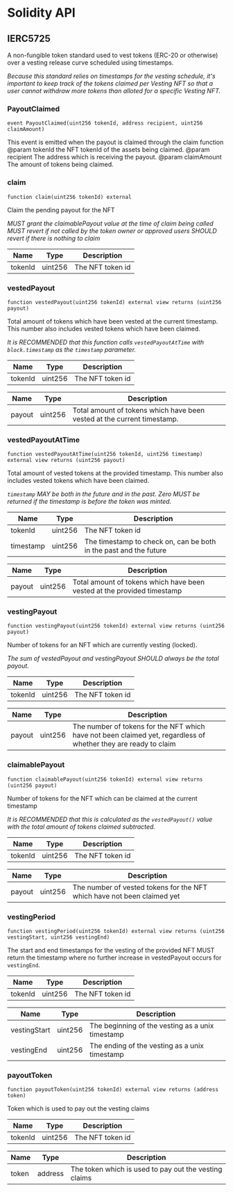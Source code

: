 # Solidity API

## IERC5725

A non-fungible token standard used to vest tokens (ERC-20 or otherwise) over a vesting release curve
 scheduled using timestamps.

_Because this standard relies on timestamps for the vesting schedule, it's important to keep track of the
 tokens claimed per Vesting NFT so that a user cannot withdraw more tokens than alloted for a specific Vesting NFT._

### PayoutClaimed

```solidity
event PayoutClaimed(uint256 tokenId, address recipient, uint256 claimAmount)
```

This event is emitted when the payout is claimed through the claim function
 @param tokenId the NFT tokenId of the assets being claimed.
 @param recipient The address which is receiving the payout.
 @param claimAmount The amount of tokens being claimed.

### claim

```solidity
function claim(uint256 tokenId) external
```

Claim the pending payout for the NFT

_MUST grant the claimablePayout value at the time of claim being called
MUST revert if not called by the token owner or approved users
SHOULD revert if there is nothing to claim_

| Name | Type | Description |
| ---- | ---- | ----------- |
| tokenId | uint256 | The NFT token id |

### vestedPayout

```solidity
function vestedPayout(uint256 tokenId) external view returns (uint256 payout)
```

Total amount of tokens which have been vested at the current timestamp.
  This number also includes vested tokens which have been claimed.

_It is RECOMMENDED that this function calls `vestedPayoutAtTime` with
  `block.timestamp` as the `timestamp` parameter._

| Name | Type | Description |
| ---- | ---- | ----------- |
| tokenId | uint256 | The NFT token id |

| Name | Type | Description |
| ---- | ---- | ----------- |
| payout | uint256 | Total amount of tokens which have been vested at the current timestamp. |

### vestedPayoutAtTime

```solidity
function vestedPayoutAtTime(uint256 tokenId, uint256 timestamp) external view returns (uint256 payout)
```

Total amount of vested tokens at the provided timestamp.
  This number also includes vested tokens which have been claimed.

_`timestamp` MAY be both in the future and in the past.
Zero MUST be returned if the timestamp is before the token was minted._

| Name | Type | Description |
| ---- | ---- | ----------- |
| tokenId | uint256 | The NFT token id |
| timestamp | uint256 | The timestamp to check on, can be both in the past and the future |

| Name | Type | Description |
| ---- | ---- | ----------- |
| payout | uint256 | Total amount of tokens which have been vested at the provided timestamp |

### vestingPayout

```solidity
function vestingPayout(uint256 tokenId) external view returns (uint256 payout)
```

Number of tokens for an NFT which are currently vesting (locked).

_The sum of vestedPayout and vestingPayout SHOULD always be the total payout._

| Name | Type | Description |
| ---- | ---- | ----------- |
| tokenId | uint256 | The NFT token id |

| Name | Type | Description |
| ---- | ---- | ----------- |
| payout | uint256 | The number of tokens for the NFT which have not been claimed yet,   regardless of whether they are ready to claim |

### claimablePayout

```solidity
function claimablePayout(uint256 tokenId) external view returns (uint256 payout)
```

Number of tokens for the NFT which can be claimed at the current timestamp

_It is RECOMMENDED that this is calculated as the `vestedPayout()` value with the total
amount of tokens claimed subtracted._

| Name | Type | Description |
| ---- | ---- | ----------- |
| tokenId | uint256 | The NFT token id |

| Name | Type | Description |
| ---- | ---- | ----------- |
| payout | uint256 | The number of vested tokens for the NFT which have not been claimed yet |

### vestingPeriod

```solidity
function vestingPeriod(uint256 tokenId) external view returns (uint256 vestingStart, uint256 vestingEnd)
```

The start and end timestamps for the vesting of the provided NFT
MUST return the timestamp where no further increase in vestedPayout occurs for `vestingEnd`.

| Name | Type | Description |
| ---- | ---- | ----------- |
| tokenId | uint256 | The NFT token id |

| Name | Type | Description |
| ---- | ---- | ----------- |
| vestingStart | uint256 | The beginning of the vesting as a unix timestamp |
| vestingEnd | uint256 | The ending of the vesting as a unix timestamp |

### payoutToken

```solidity
function payoutToken(uint256 tokenId) external view returns (address token)
```

Token which is used to pay out the vesting claims

| Name | Type | Description |
| ---- | ---- | ----------- |
| tokenId | uint256 | The NFT token id |

| Name | Type | Description |
| ---- | ---- | ----------- |
| token | address | The token which is used to pay out the vesting claims |

